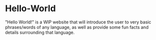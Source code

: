 # Hello-World
"Hello World!" is a WIP website that will introduce the user to very basic phrases/words of any language, as well as provide some fun facts and details surrounding that language.
